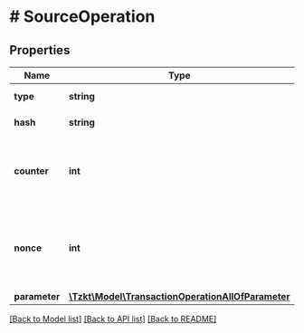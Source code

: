# # SourceOperation

## Properties

Name | Type | Description | Notes
------------ | ------------- | ------------- | -------------
**type** | **string** | Operation type | [optional]
**hash** | **string** | Operation hash | [optional]
**counter** | **int** | Operation counter (null in case of synthetic operations) | [optional]
**nonce** | **int** | Operation nonce (null in case of non-internal or synthetic operations) | [optional]
**parameter** | [**\Tzkt\Model\TransactionOperationAllOfParameter**](TransactionOperationAllOfParameter.md) |  | [optional]

[[Back to Model list]](../../README.md#models) [[Back to API list]](../../README.md#endpoints) [[Back to README]](../../README.md)
